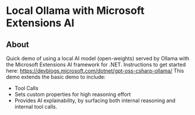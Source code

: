 # Local Ollama with Microsoft Extensions AI

## About 

Quick demo of using a local AI model (open-weights) served by Ollama with the Microsoft Extensions AI framework for .NET.
Instructions to get started here: https://devblogs.microsoft.com/dotnet/gpt-oss-csharp-ollama/ 
This demo extends the basic demo to include:
- Tool Calls
- Sets custom properties for high reasoning effort
- Provides AI explainability, by surfacing both internal reasoning and internal tool calls.
